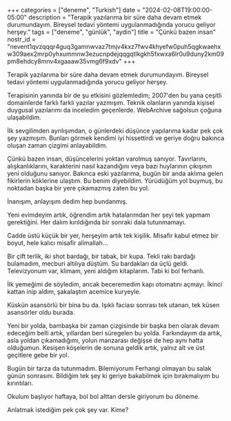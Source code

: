 +++
categories = ["deneme", "Turkish"]
date = "2024-02-08T19:00:00-05:00"
description = "Terapik yazılarıma bir süre daha devam etmek durumundayım. Bireysel tedavi yöntemi uygulanmadığında yorucu geliyor herşey."
tags = ["deneme", "günlük", "aydin"]
title = "Çünkü bazen insan"
nostr_id = "nevent1qvzqqqr4guq3gamnwvaz7tmjv4kxz7fwv4khyefw0puh5qgkwaehxw309aex2mrp0yhxummnw3ezucnpdejqqgqtlkgkh5fxwxa6lr0u9duny2km09pm8ehdcy8mnv4xgaaaw35vmg6f9xdv"
+++

Terapik yazılarıma bir süre daha devam etmek durumundayım. Bireysel tedavi yöntemi uygulanmadığında yorucu geliyor herşey. 

Terapisinin yanında bir de şu etkisini gözlemledim; 2007'den bu yana çeşitli domainlerde farklı farklı yazılar yazmışım. Teknik olanların yanında kişisel duygusal yazılarımı da inceledim geçenlerde. WebArchive sağolsun çoğuna ulaşabildim. 

İlk sevgilimden ayrılışımdan, o günlerdeki düşünce yapılarıma kadar pek çok şey yazmışım. Bunları görmek kendimi iyi hissettirdi ve geriye doğru bakınca oluşan zaman çizgimi anlayabildim. 

Çünkü bazen insan, düşüncelerini yoktan varolmuş sanıyor. Tavırlarını, alışkanlıklarını, karakterini nasıl kazandığını veya bazı huylarının çıkışının yeni olduğunu sanıyor. Bakınca eski yazılarıma, bugün bir anda aklıma gelen fikirlerin köklerine ulaştım. Bu benim diyebildim. Yürüdüğüm yol buymuş, bu noktadan başka bir yere çıkamazmış zaten bu yol. 

İnanışım, anlayışım dedim hep bundanmış.

Yeni evimdeyim artık, öğrendim artık hatalarımdan her şeyi tek yapmam gerektiğini. Her dalım kırıldığında bir sonraki dala tutunmamayı. 

Cadde üstü küçük bir yer, herşeyim artık tek kişilik. Misafir kabul etmez bir boyut, hele kalıcı misafir alimallah... 

Bir çift terlik, iki shot bardağı, bir tabak, bir kupa. Tekli rakı bardağı bulamadım, mecburi altılıya düştüm. Su bardakları da üçlü geldi. Televizyonum var, klimam, yeni aldığım kitaplarım. Tabi ki bol ferhanlı. 

İlk yemeğimi de söyledim, ancak beceremedim kapı otomatını açmayı. İkinci kattan inip aldım, şakalaştım acemice kuryeyle. 

Küskün asansörlü bir bina bu da. Işıklı faciası sonrası tek utanan, tek küsen asansörler oldu burada. 

Yeni bir yolda, bambaşka bir zaman çizgisinde bir başka ben olarak devam edeceğim belli artık, yıllardan beri süregelen bu yolda. Farkındayım da artık, asla yoldan çıkamadığımı, yolun manzarası değişse de hep aynı hatta olduğumun. Kesişen köşelerin de sonuna geldik artık, yalnız alt ve üst geçitlere gebe bir yol.

Bugün bir tarza da tutunmadım. Bilemiyorum Ferhangi olmayan bu salak günün sonrasını. Bildiğim tek şey ki geriye bakabilmek için bırakmalıyım bu kırıntıları. 

Okulum başlıyor haftaya, bol bol alttan dersle giriyorum bu döneme. 

Anlatmak istediğim pek çok şey var. Kime?
